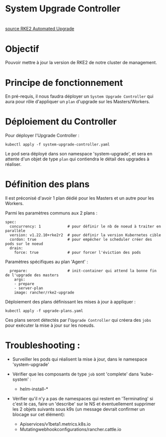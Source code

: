 # System Upgrade Controller
# 

[source RKE2 Automated Upgrade](https://docs.rke2.io/upgrade/automated_upgrade/)

# Objectif
Pouvoir mettre à jour la version de RKE2 de notre cluster de management.

# Principe de fonctionnement
En pré-requis, il nous faudra déployer un `System Upgrade Controller` qui aura pour rôle d'appliquer un `plan` d'upgrade sur les Masters/Workers.

# Déploiement du Controller
Pour déployer l'Upgrade Controller :

 ```shell
 kubectl apply -f system-upgrade-controller.yaml
 ```
 Le pod sera déployé dans son namespace 'system-upgrade', et sera en attente d'un objet de type `plan` qui contiendra le détail des upgrades à réaliser.

# Définition des plans 
Il est préconisé d'avoir 1 plan dédié pour les Masters et un autre pour les Workers.

Parmi les paramètres communs aux 2 plans :
```shell
spec:
  concurrency: 1            # pour définir le nb de noeud à traiter en parallèle
  version: v1.22.10+rke2r2  # pour définir la version Kubernetes cible 
  cordon: true              # pour empêcher le scheduler créer des pods sur le noeud
  drain:
    force: true             # pour forcer l'éviction des pods
```
Paramètres spécifiques au plan 'Agent' :
```shell
  prepare:                  # init-container qui attend la bonne fin de l'upgrade des masters
    args:
    - prepare
    - server-plan
    image: rancher/rke2-upgrade
```

Déploiement des plans définissant les mises à jour à appliquer :
 ```shell
 kubectl apply -f upgrade-plans.yaml
 ```
Ces plans seront détectés par l'`Upgrade Controller` qui créera des `jobs` pour exécuter la mise à jour sur les noeuds.


# Troubleshooting :

- Surveiller les pods qui réalisent la mise à jour, dans le namespace 'system-upgrade'

- Vérifier que les composants de type `job` sont 'complete' dans 'kube-system' :
  - helm-install-*

- Vérifier qu'il n'y a pas de namespaces qui restent en 'Terminating'
  si c'est le cas, faire un 'describe' sur le NS et éventuellement supprimer les 2 objets suivants sous k9s (un message devrait confirmer un blocage sur cet élément):
  - Apiservices/v1beta1.metrics.k8s.io
  - Mutatingwebhookconfigurations/rancher.cattle.io
